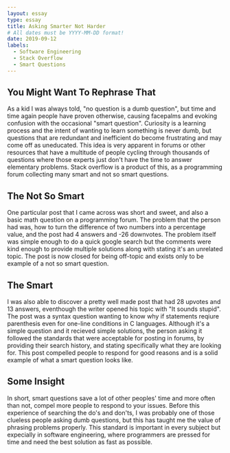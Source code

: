 ```yaml
---
layout: essay
type: essay
title: Asking Smarter Not Harder
# All dates must be YYYY-MM-DD format!
date: 2019-09-12
labels:
  - Software Engineering
  - Stack Overflow
  - Smart Questions
---
```


## You Might Want To Rephrase That

As a kid I was always told, "no question is a dumb question", but time and time again people have proven otherwise, 
causing facepalms and evoking confusion with the occasional "smart question". Curiosity is a learning process and
the intent of wanting to learn something is never dumb, but questions that are redundant and inefficient do become
frustrating and may come off as uneducated. This idea is very apparent in forums or other resources that have a 
multitude of people cycling through thousands of questions where those experts just don't have the time to answer
elementary problems. Stack overflow is a product of this, as a programming forum collecting many smart and not so
smart questions.

## The Not So Smart

One particular post that I came across was short and sweet, and also a basic math question on a programming forum.
The problem that the person had was, how to turn the difference of two numbers into a percentage value, and the
post had 4 answers and -26 downvotes. The problem itself was simple enough to do a quick google search but the
comments were kind enough to provide multiple solutions along with stating it's an unrelated topic. The post is 
now closed for being off-topic and exists only to be example of a not so smart question. 

## The Smart

I was also able to discover a pretty well made post that had 28 upvotes and 13 answers, eventhough the writer
opened his topic with "It sounds stupid". The post was a syntax question wanting to know why if statements reqiure
parenthesis even for one-line conditions in C languages. Although it's a simple question and it recieved simple 
solutions, the person asking it followed the standards that were acceptable for posting in forums, by providing
their search history, and stating specifically what they are looking for. This post compelled people to respond
for good reasons and is a solid example of what a smart question looks like. 

## Some Insight

In short, smart questions save a lot of other peoples' time and more often than not, compel more people to
respond to your issues. Before this experience of searching the do's and don'ts, I was probably one of those 
clueless people asking dumb questions, but this has taught me the value of phrasing problems properly. This 
standard is important in every subject but expecially in software engineering, where programmers are pressed
for time and need the best solution as fast as possible.
 
